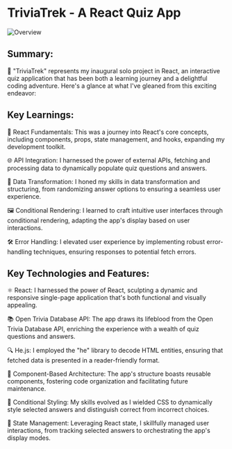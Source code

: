 # TriviaTrek - A React Quiz App

![Overview](src/Walkthrough.gif)

## Summary:
🚀 "TriviaTrek" represents my inaugural solo project in React, an interactive quiz application that has been both a learning journey and a delightful coding adventure. Here's a glance at what I've gleaned from this exciting endeavor:

## Key Learnings:
🧠 React Fundamentals: This was a journey into React's core concepts, including components, props, state management, and hooks, expanding my development toolkit.

🌐 API Integration: I harnessed the power of external APIs, fetching and processing data to dynamically populate quiz questions and answers.

🔄 Data Transformation: I honed my skills in data transformation and structuring, from randomizing answer options to ensuring a seamless user experience.

🖼️ Conditional Rendering: I learned to craft intuitive user interfaces through conditional rendering, adapting the app's display based on user interactions.

🛠️ Error Handling: I elevated user experience by implementing robust error-handling techniques, ensuring responses to potential fetch errors.

## Key Technologies and Features:
⚛️ React: I harnessed the power of React, sculpting a dynamic and responsive single-page application that's both functional and visually appealing.

📚 Open Trivia Database API: The app draws its lifeblood from the Open Trivia Database API, enriching the experience with a wealth of quiz questions and answers.

🔍 He.js: I employed the "he" library to decode HTML entities, ensuring that fetched data is presented in a reader-friendly format.

🧩 Component-Based Architecture: The app's structure boasts reusable components, fostering code organization and facilitating future maintenance.

🌈 Conditional Styling: My skills evolved as I wielded CSS to dynamically style selected answers and distinguish correct from incorrect choices.

🧬 State Management: Leveraging React state, I skillfully managed user interactions, from tracking selected answers to orchestrating the app's display modes.

